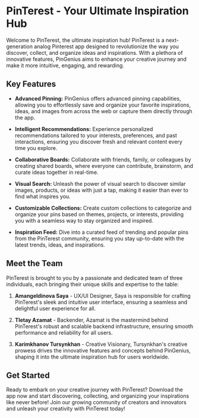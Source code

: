 # PinTerest - Your Ultimate Inspiration Hub

Welcome to PinTerest, the ultimate inspiration hub! PinTerest is a next-generation analog Pinterest app designed to revolutionize the way you discover, collect, and organize ideas and inspirations. With a plethora of innovative features, PinGenius aims to enhance your creative journey and make it more intuitive, engaging, and rewarding.

## Key Features

- **Advanced Pinning:** PinGenius offers advanced pinning capabilities, allowing you to effortlessly save and organize your favorite inspirations, ideas, and images from across the web or capture them directly through the app.

- **Intelligent Recommendations:** Experience personalized recommendations tailored to your interests, preferences, and past interactions, ensuring you discover fresh and relevant content every time you explore.

- **Collaborative Boards:** Collaborate with friends, family, or colleagues by creating shared boards, where everyone can contribute, brainstorm, and curate ideas together in real-time.

- **Visual Search:** Unleash the power of visual search to discover similar images, products, or ideas with just a tap, making it easier than ever to find what inspires you.

- **Customizable Collections:** Create custom collections to categorize and organize your pins based on themes, projects, or interests, providing you with a seamless way to stay organized and inspired.

- **Inspiration Feed:** Dive into a curated feed of trending and popular pins from the PinTerest community, ensuring you stay up-to-date with the latest trends, ideas, and inspirations.

## Meet the Team

PinTerest is brought to you by a passionate and dedicated team of three individuals, each bringing their unique skills and expertise to the table:

1. **Amangeldinova Saya** - UX/UI Designer, Saya is responsible for crafting PinTerest's sleek and intuitive user interface, ensuring a seamless and delightful user experience for all.

2. **Tletay Azamat** - Backender, Azamat is the mastermind behind PinTerest's robust and scalable backend infrastructure, ensuring smooth performance and reliability for all users.

3. **Karimkhanov Tursynkhan** - Creative Visionary, Tursynkhan's creative prowess drives the innovative features and concepts behind PinGenius, shaping it into the ultimate inspiration hub for users worldwide.

## Get Started

Ready to embark on your creative journey with PinTerest? Download the app now and start discovering, collecting, and organizing your inspirations like never before! Join our growing community of creators and innovators and unleash your creativity with PinTerest today!
